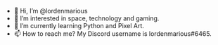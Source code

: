 - 👋 Hi, I’m @lordenmarious
- 👀 I’m interested in space, technology and gaming.
- 🌱 I’m currently learning Python and Pixel Art.
- 📫 How to reach me? My Discord username is lordenmarious#6465.

<!---
lordenmarious/lordenmarious is a ✨ special ✨ repository because its `README.md` (this file) appears on your GitHub profile.
You can click the Preview link to take a look at your changes.
--->
